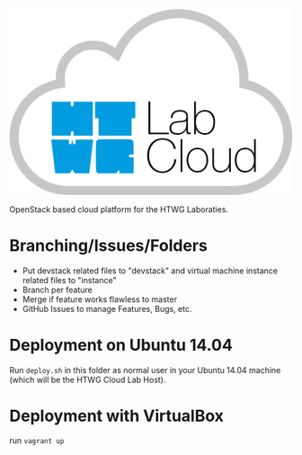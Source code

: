 ![HTWG Lab Cloud](design/logo-large.png?raw=true)

OpenStack based cloud platform for the HTWG Laboraties.

# Branching/Issues/Folders

- Put devstack related files to "devstack" and virtual machine instance related files to "instance"
- Branch per feature
- Merge if feature works flawless to master
- GitHub Issues to manage Features, Bugs, etc.

# Deployment on Ubuntu 14.04

Run `deploy.sh` in this folder as normal user in your Ubuntu 14.04 machine (which will be the HTWG Cloud Lab Host).

# Deployment with VirtualBox

run `vagrant up` 
